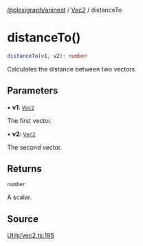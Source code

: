 [@plexigraph/aninest](../../index.md) / [Vec2](../index.md) / distanceTo

# distanceTo()

```ts
distanceTo(v1, v2): number
```

Calculates the distance between two vectors.

## Parameters

• **v1**: [`Vec2`](../type-aliases/Vec2.md)

The first vector.

• **v2**: [`Vec2`](../type-aliases/Vec2.md)

The second vector.

## Returns

`number`

A scalar.

## Source

[Utils/vec2.ts:195](https://github.com/plexigraph/aninest/blob/bb3b3dd/src/Utils/vec2.ts#L195)

